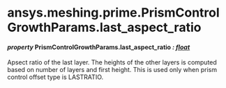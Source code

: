 # ansys.meshing.prime.PrismControlGrowthParams.last_aspect_ratio

#### *property* PrismControlGrowthParams.last_aspect_ratio *: [float](https://docs.python.org/3.11/library/functions.html#float)*

Apsect ratio of the last layer. The heights of the other layers is computed based on number of layers and first height. This is used only when prism control offset type is LASTRATIO.

<!-- !! processed by numpydoc !! -->
